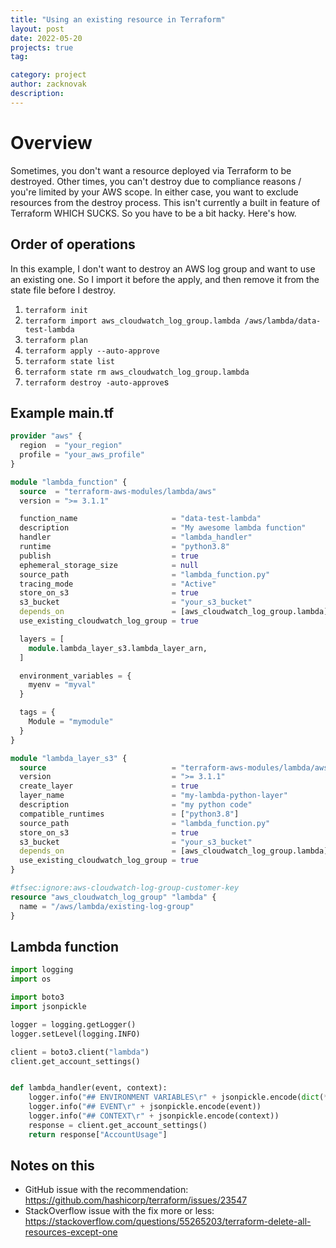 ```yaml
---
title: "Using an existing resource in Terraform"
layout: post
date: 2022-05-20
projects: true
tag:

category: project
author: zacknovak
description:
---
```


# Overview

Sometimes, you don't want a resource deployed via Terraform to be destroyed. Other times, you can't destroy due to compliance reasons / you're limited by your AWS scope. In either case, you want to exclude resources from the destroy process. This isn't currently a built in feature of Terraform WHICH SUCKS. So you have to be a bit hacky. Here's how.

## Order of operations

In this example, I don't want to destroy an AWS log group and want to use an existing one. So I import it before the apply, and then remove it from the state file before I destroy.

1. `terraform init`
2. `terraform import aws_cloudwatch_log_group.lambda /aws/lambda/data-test-lambda`
3. `terraform plan`
4. `terraform apply --auto-approve`
5. `terraform state list`
6. `terraform state rm aws_cloudwatch_log_group.lambda`
7. `terraform destroy -auto-approve`s

## Example main.tf

```terraform
provider "aws" {
  region  = "your_region"
  profile = "your_aws_profile"
}

module "lambda_function" {
  source  = "terraform-aws-modules/lambda/aws"
  version = ">= 3.1.1"

  function_name                     = "data-test-lambda"
  description                       = "My awesome lambda function"
  handler                           = "lambda_handler"
  runtime                           = "python3.8"
  publish                           = true
  ephemeral_storage_size            = null
  source_path                       = "lambda_function.py"
  tracing_mode                      = "Active"
  store_on_s3                       = true
  s3_bucket                         = "your_s3_bucket"
  depends_on                        = [aws_cloudwatch_log_group.lambda]
  use_existing_cloudwatch_log_group = true

  layers = [
    module.lambda_layer_s3.lambda_layer_arn,
  ]

  environment_variables = {
    myenv = "myval"
  }

  tags = {
    Module = "mymodule"
  }
}

module "lambda_layer_s3" {
  source                            = "terraform-aws-modules/lambda/aws"
  version                           = ">= 3.1.1"
  create_layer                      = true
  layer_name                        = "my-lambda-python-layer"
  description                       = "my python code"
  compatible_runtimes               = ["python3.8"]
  source_path                       = "lambda_function.py"
  store_on_s3                       = true
  s3_bucket                         = "your_s3_bucket"
  depends_on                        = [aws_cloudwatch_log_group.lambda]
  use_existing_cloudwatch_log_group = true
}

#tfsec:ignore:aws-cloudwatch-log-group-customer-key
resource "aws_cloudwatch_log_group" "lambda" {
  name = "/aws/lambda/existing-log-group"
}
```

## Lambda function

```python
import logging
import os

import boto3
import jsonpickle

logger = logging.getLogger()
logger.setLevel(logging.INFO)

client = boto3.client("lambda")
client.get_account_settings()


def lambda_handler(event, context):
    logger.info("## ENVIRONMENT VARIABLES\r" + jsonpickle.encode(dict(**os.environ)))
    logger.info("## EVENT\r" + jsonpickle.encode(event))
    logger.info("## CONTEXT\r" + jsonpickle.encode(context))
    response = client.get_account_settings()
    return response["AccountUsage"]
```

## Notes on this

-   GitHub issue with the recommendation: https://github.com/hashicorp/terraform/issues/23547
-   StackOverflow issue with the fix more or less: https://stackoverflow.com/questions/55265203/terraform-delete-all-resources-except-one
